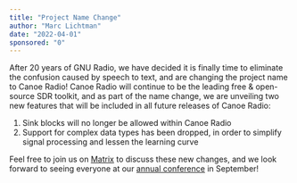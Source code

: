 ```yaml
---
title: "Project Name Change"
author: "Marc Lichtman"
date: "2022-04-01"
sponsored: "0"
---
```


After 20 years of GNU Radio, we have decided it is finally time to eliminate the confusion caused by speech to text, and are changing the project name to Canoe Radio!
Canoe Radio will continue to be the leading free & open-source SDR toolkit, and as part of the name change, we are unveiling two
new features that will be included in all future releases of Canoe Radio:

1. Sink blocks will no longer be allowed within Canoe Radio
2. Support for complex data types has been dropped, in order to simplify signal processing and lessen the learning curve

Feel free to join us on [Matrix](https://chat.gnuradio.org) to discuss these new changes, and
we look forward to seeing everyone at our [annual conference](https://events.gnuradio.org/event/18/) in September!
